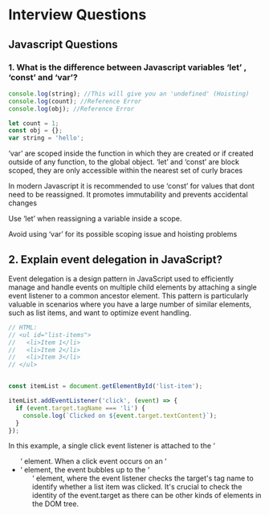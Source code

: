 # Interview Questions

## Javascript Questions

### 1. What is the difference between Javascript variables ‘let’ , ‘const’ and  ‘var’?

```jsx
console.log(string); //This will give you an 'undefined' (Hoisting)
console.log(count); //Reference Error
console.log(obj); //Reference Error

let count = 1;
const obj = {};
var string = 'hello';
```

‘var’ are scoped inside the function in which they are created or  if created outside of any function, to the global object. ‘let’ and ‘const’ are block scoped, they are only accessible within the nearest set of curly braces

In modern Javascript it is recommended to use ‘const’ for values that dont need to be reassigned. It promotes immutability and prevents accidental changes

Use ‘let’ when reassigning a variable inside a scope.

Avoid using ‘var’ for its possible scoping issue and hoisting problems

## 2.  Explain event delegation in JavaScript? 
Event delegation is a design pattern in JavaScript used to efficiently manage and handle events on multiple child elements by attaching a single event listener to a common ancestor element. This pattern is particularly valuable in scenarios where you have a large number of similar elements, such as list items, and want to optimize event handling.

```jsx
// HTML:
// <ul id="list-items">
//   <li>Item 1</li>
//   <li>Item 2</li>
//   <li>Item 3</li>
// </ul>


const itemList = document.getElementById('list-item');

itemList.addEventListener('click', (event) => {
  if (event.target.tagName === 'li') {
    console.log(`Clicked on ${event.target.textContent}`);
  }
});
```
In this example, a single click event listener is attached to the ‘<ul>‘ element. When a click event occurs on an ‘<li>‘ element, the event bubbles up to the ‘<ul>‘ element, where the event listener checks the target's tag name to identify whether a list item was clicked. It's crucial to check the identity of the event.target as there can be other kinds of elements in the DOM tree.
